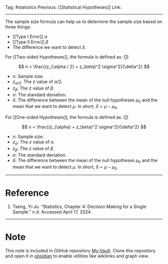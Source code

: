 Tag: #statistics 
Previous: [[Statistical Hypotheses]]
Link: 

---

The sample size formula can help us to determine the sample size based on three things:

- [[Type I Error]] $\alpha$
- [[Type II Error]] $\beta$
- The difference we want to detect $\delta$.

For [[Two-sided Hypotheses]], the formula is defined as: (<u>1</u>)

$$
n = \frac{(z_{\alpha / 2} + z_\beta)^2 \sigma^2}{\delta^2}
$$

- $n$: Sample size.
- $z_{\alpha/2}$: The $z$ value of $\alpha / 2$.
- $z_\beta$: The $z$ value of $\beta$.
- $\sigma$: The standard deviation.
- $\delta$: The difference between the mean of the null hypotheses $\mu_0$ and the mean that we want to detect $\mu$. In short, $\delta = \mu - \mu_0$.

For [[One-sided Hypotheses]], the formula is defined as: (<u>1</u>)

$$
n = \frac{(z_{\alpha} + z_\beta)^2 \sigma^2}{\delta^2}
$$

- $n$: Sample size.
- $z_{\alpha}$: The $z$ value of $\alpha$.
- $z_\beta$: The $z$ value of $\beta$.
- $\sigma$: The standard deviation.
- $\delta$: The difference between the mean of the null hypotheses $\mu_0$ and the mean that we want to detect $\mu$. In short, $\delta = \mu - \mu_0$.

---

# Reference

1. Tseng, Yi-Ju. “Statistics, Chapter 4: Decision Making for a Single Sample.” n.d. Accessed April 17, 2024.

---

# Note

This note is included in GitHub repository [My-Vault](https://github.com/LittleD3092/My-Vault.git). Clone this repository and open it in [obsidian](https://obsidian.md/) to enable utilities like wikilinks and graph view.